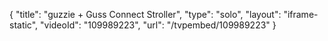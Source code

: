 {
    "title": "guzzie + Guss Connect Stroller",
    "type": "solo",
    "layout": "iframe-static",
    "videoId": "109989223",
    "url": "\/tvpembed\/109989223"
}
